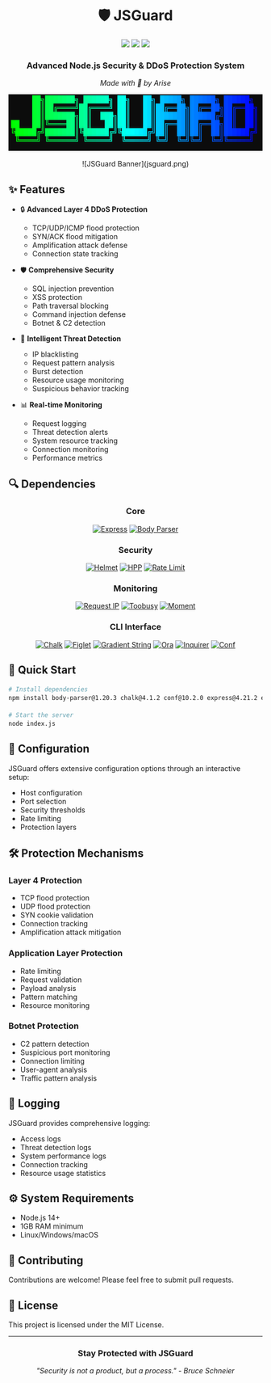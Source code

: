 <div align="center">
  
# 🛡️ JSGuard

<img src="https://img.shields.io/badge/Node.js-339933?style=for-the-badge&logo=nodedotjs&logoColor=white">
<img src="https://img.shields.io/badge/Express.js-000000?style=for-the-badge&logo=express&logoColor=white">
<img src="https://img.shields.io/badge/JavaScript-F7DF1E?style=for-the-badge&logo=javascript&logoColor=black">

### Advanced Node.js Security & DDoS Protection System

*Made with 💚 by Arise*

</div>

![JSGuard Banner](jsguard.png)
<div align="center">
  ![JSGuard Banner](jsguard.png)
</div>

## ✨ Features

- 🔒 **Advanced Layer 4 DDoS Protection**
  - TCP/UDP/ICMP flood protection
  - SYN/ACK flood mitigation
  - Amplification attack defense
  - Connection state tracking

- 🛡️ **Comprehensive Security**
  - SQL injection prevention
  - XSS protection
  - Path traversal blocking
  - Command injection defense
  - Botnet & C2 detection

- 🚫 **Intelligent Threat Detection**
  - IP blacklisting
  - Request pattern analysis
  - Burst detection
  - Resource usage monitoring
  - Suspicious behavior tracking

- 📊 **Real-time Monitoring**
  - Request logging
  - Threat detection alerts
  - System resource tracking
  - Connection monitoring
  - Performance metrics


## 🔍 Dependencies

<div align="center">

### Core
[![Express][Express.js]][Express-url] [![Body Parser][Body-parser.js]][Body-parser-url]

### Security
[![Helmet][Helmet.js]][Helmet-url] [![HPP][Hpp.js]][Hpp-url] [![Rate Limit][Rate-limit.js]][Rate-limit-url]

### Monitoring
[![Request IP][Request-ip.js]][Request-ip-url] [![Toobusy][Toobusy.js]][Toobusy-url] [![Moment][Moment.js]][Moment-url]

### CLI Interface
[![Chalk][Chalk.js]][Chalk-url] [![Figlet][Figlet.js]][Figlet-url] [![Gradient String][Gradient.js]][Gradient-url]
[![Ora][Ora.js]][Ora-url] [![Inquirer][Inquirer.js]][Inquirer-url] [![Conf][Conf.js]][Conf-url]

</div>

<!-- DEPENDENCY BADGES -->
[Express.js]: https://img.shields.io/badge/express-4.21.2-000000?style=for-the-badge&logo=express&logoColor=white
[Express-url]: https://expressjs.com

[Body-parser.js]: https://img.shields.io/badge/body--parser-1.20.3-ff69b4?style=for-the-badge
[Body-parser-url]: https://www.npmjs.com/package/body-parser

[Helmet.js]: https://img.shields.io/badge/helmet-8.0.0-lightgrey?style=for-the-badge
[Helmet-url]: https://helmetjs.github.io/

[Hpp.js]: https://img.shields.io/badge/hpp-0.2.3-blue?style=for-the-badge
[Hpp-url]: https://www.npmjs.com/package/hpp

[Rate-limit.js]: https://img.shields.io/badge/rate--limit-7.5.0-yellow?style=for-the-badge
[Rate-limit-url]: https://www.npmjs.com/package/express-rate-limit

[Request-ip.js]: https://img.shields.io/badge/request--ip-3.3.0-orange?style=for-the-badge
[Request-ip-url]: https://www.npmjs.com/package/request-ip

[Toobusy.js]: https://img.shields.io/badge/toobusy-0.5.1-red?style=for-the-badge
[Toobusy-url]: https://www.npmjs.com/package/toobusy-js

[Moment.js]: https://img.shields.io/badge/moment-2.30.1-green?style=for-the-badge&logo=moment&logoColor=white
[Moment-url]: https://momentjs.com/

[Chalk.js]: https://img.shields.io/badge/chalk-4.1.2-pink?style=for-the-badge
[Chalk-url]: https://www.npmjs.com/package/chalk

[Figlet.js]: https://img.shields.io/badge/figlet-1.8.0-purple?style=for-the-badge
[Figlet-url]: https://www.npmjs.com/package/figlet

[Gradient.js]: https://img.shields.io/badge/gradient--string-2.0.2-blueviolet?style=for-the-badge
[Gradient-url]: https://www.npmjs.com/package/gradient-string

[Ora.js]: https://img.shields.io/badge/ora-5.4.1-cyan?style=for-the-badge
[Ora-url]: https://www.npmjs.com/package/ora

[Inquirer.js]: https://img.shields.io/badge/inquirer-8.2.6-brightgreen?style=for-the-badge
[Inquirer-url]: https://www.npmjs.com/package/inquirer

[Conf.js]: https://img.shields.io/badge/conf-10.2.0-yellowgreen?style=for-the-badge
[Conf-url]: https://www.npmjs.com/package/conf

## 🚀 Quick Start

```bash
# Install dependencies
npm install body-parser@1.20.3 chalk@4.1.2 conf@10.2.0 express@4.21.2 express-rate-limit@7.5.0 figlet@1.8.0 gradient-string@2.0.2 helmet@8.0.0 hpp@0.2.3 inquirer@8.2.6 moment@2.30.1 ora@5.4.1 request-ip@3.3.0 toobusy-js@0.5.1

# Start the server
node index.js
```

## 🔧 Configuration

JSGuard offers extensive configuration options through an interactive setup:

- Host configuration
- Port selection
- Security thresholds
- Rate limiting
- Protection layers

## 🛠️ Protection Mechanisms

### Layer 4 Protection
- TCP flood protection
- UDP flood protection
- SYN cookie validation
- Connection tracking
- Amplification attack mitigation

### Application Layer Protection
- Rate limiting
- Request validation
- Payload analysis
- Pattern matching
- Resource monitoring

### Botnet Protection
- C2 pattern detection
- Suspicious port monitoring
- Connection limiting
- User-agent analysis
- Traffic pattern analysis

## 📝 Logging

JSGuard provides comprehensive logging:

- Access logs
- Threat detection logs
- System performance logs
- Connection tracking
- Resource usage statistics

## ⚙️ System Requirements

- Node.js 14+
- 1GB RAM minimum
- Linux/Windows/macOS

## 🤝 Contributing

Contributions are welcome! Please feel free to submit pull requests.

## 📜 License

This project is licensed under the MIT License.

---

<div align="center">

### Stay Protected with JSGuard

*"Security is not a product, but a process." - Bruce Schneier*

</div>
